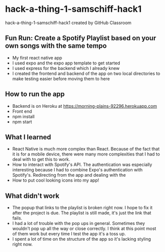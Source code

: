 # hack-a-thing-1-samschiff-hack1
hack-a-thing-1-samschiff-hack1 created by GitHub Classroom

## Fun Run: Create a Spotify Playlist based on your own songs with the same tempo ##

* My first react native app
* I used expo and the expo app template to get started
* I used express for the backend which I already knew
* I created the frontend and backend of the app on two local directories to make testing easier before moving them to here

## How to run the app ##
* Backend is on Heroku at https://morning-plains-92296.herokuapp.com
* Front end
* npm install
* npm start

## What I learned ##
* React Native is much more complex than React. Because of the fact that it is for a mobile device, there were many more complexities that I had to deal with to get this to work.
* How to interact with Spotify's API.  The authentication was especially interesting because I had to combine Expo's authentication with Spotify's.  Redirecting from the app and dealing with the 
* How to put cool looking icons into my app!

## What didn't work ## 
* The popup that links to the playlist is broken right now.  I hope to fix it after the project is due.  The playlist is still made, it's just the link that fails.
* I had a lot of trouble with the pop ups in general.  Sometimes they wouldn't pop up all the way or close correctly. I think at this point most of them work but every time I test the app it's a toss up.
* I spent a lot of time on the structure of the app so it's lacking styling right now.  
